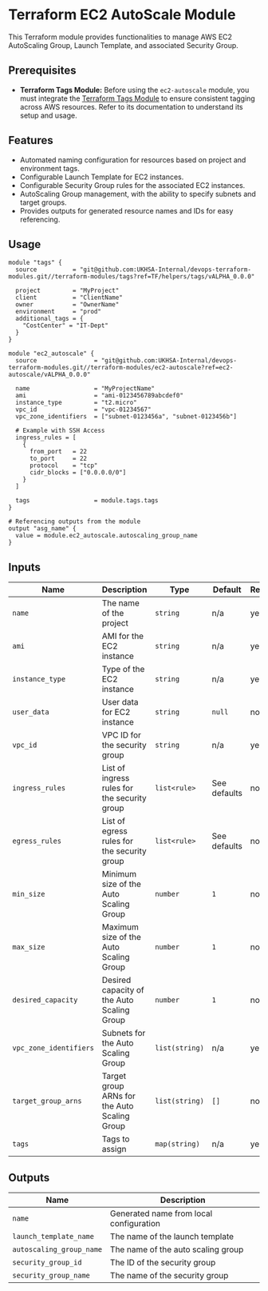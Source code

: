 # Terraform EC2 AutoScale Module

This Terraform module provides functionalities to manage AWS EC2 AutoScaling Group, Launch Template, and associated Security Group.

## Prerequisites

- **Terraform Tags Module:** Before using the `ec2-autoscale` module, you must integrate the [Terraform Tags Module](../helpers/tags) to ensure consistent tagging across AWS resources. Refer to its documentation to understand its setup and usage.

## Features

- Automated naming configuration for resources based on project and environment tags.
- Configurable Launch Template for EC2 instances.
- Configurable Security Group rules for the associated EC2 instances.
- AutoScaling Group management, with the ability to specify subnets and target groups.
- Provides outputs for generated resource names and IDs for easy referencing.

## Usage

```hcl
module "tags" {
  source          = "git@github.com:UKHSA-Internal/devops-terraform-modules.git//terraform-modules/tags?ref=TF/helpers/tags/vALPHA_0.0.0"

  project         = "MyProject"
  client          = "ClientName"
  owner           = "OwnerName"
  environment     = "prod"
  additional_tags = {
    "CostCenter" = "IT-Dept"
  }
}

module "ec2_autoscale" {
  source                = "git@github.com:UKHSA-Internal/devops-terraform-modules.git//terraform-modules/ec2-autoscale?ref=ec2-autoscale/vALPHA_0.0.0"

  name                  = "MyProjectName"
  ami                   = "ami-0123456789abcdef0"
  instance_type         = "t2.micro"
  vpc_id                = "vpc-01234567"
  vpc_zone_identifiers  = ["subnet-0123456a", "subnet-0123456b"]
  
  # Example with SSH Access
  ingress_rules = [
    {
      from_port   = 22
      to_port     = 22
      protocol    = "tcp"
      cidr_blocks = ["0.0.0.0/0"]
    }
  ]

  tags                  = module.tags.tags
}

# Referencing outputs from the module
output "asg_name" {
  value = module.ec2_autoscale.autoscaling_group_name
}
```
## Inputs

| Name                  | Description                                             | Type                                                                                              | Default            | Required |
|-----------------------|---------------------------------------------------------|---------------------------------------------------------------------------------------------------|--------------------|----------|
| `name`                | The name of the project                                 | `string`                                                                                          | n/a                | yes      |
| `ami`                 | AMI for the EC2 instance                                | `string`                                                                                          | n/a                | yes      |
| `instance_type`       | Type of the EC2 instance                                | `string`                                                                                          | n/a                | yes      |
| `user_data`           | User data for EC2 instance                              | `string`                                                                                          | `null`             | no       |
| `vpc_id`              | VPC ID for the security group                           | `string`                                                                                          | n/a                | yes      |
| `ingress_rules`       | List of ingress rules for the security group            | `list<rule>`                                                                                      | See defaults       | no       |
| `egress_rules`        | List of egress rules for the security group             | `list<rule>`                                                                                      | See defaults       | no       |
| `min_size`            | Minimum size of the Auto Scaling Group                  | `number`                                                                                          | `1`                | no       |
| `max_size`            | Maximum size of the Auto Scaling Group                  | `number`                                                                                          | `1`                | no       |
| `desired_capacity`    | Desired capacity of the Auto Scaling Group              | `number`                                                                                          | `1`                | no       |
| `vpc_zone_identifiers`| Subnets for the Auto Scaling Group                      | `list(string)`                                                                                    | n/a                | yes      |
| `target_group_arns`   | Target group ARNs for the Auto Scaling Group            | `list(string)`                                                                                    | `[]`               | no       |
| `tags`                | Tags to assign                                          | `map(string)`                                                                                     | n/a                | yes      |

## Outputs

| Name                       | Description                             |
|----------------------------|-----------------------------------------|
| `name`                     | Generated name from local configuration |
| `launch_template_name`     | The name of the launch template         |
| `autoscaling_group_name`   | The name of the auto scaling group      |
| `security_group_id`        | The ID of the security group            |
| `security_group_name`      | The name of the security group          |
